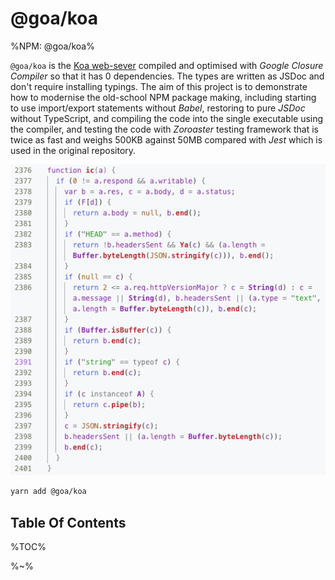 # @goa/koa

%NPM: @goa/koa%

`@goa/koa` is the [Koa web-sever](https://koajs.com) compiled and optimised with _Google Closure Compiler_ so that it has 0 dependencies. The types are written as JSDoc and don't require installing typings. The aim of this project is to demonstrate how to modernise the old-school NPM package making, including starting to use import/export statements without _Babel_, restoring to pure _JSDoc_ without TypeScript, and compiling the code into the single executable using the compiler, and testing the code with _Zoroaster_ testing framework that is twice as fast and weighs 500KB against 50MB compared with _Jest_ which is used in the original repository.

<img src="doc/ic.png" alt="Compiled Source Code In 2400 lines.">


<!-- therefore they work not just with TypeScript-based editors and don't require downloading additional data. -->

```sh
yarn add @goa/koa
```

## Table Of Contents

%TOC%

%~%
